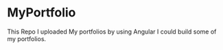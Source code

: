 # MyPortfolio
This Repo I uploaded My portfolios  by using Angular I could build some of my portfolios.

